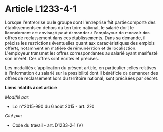 # Article L1233-4-1

Lorsque l'entreprise ou le groupe dont l'entreprise fait partie comporte des établissements en dehors du territoire national,
le salarié dont le licenciement est envisagé peut demander à l'employeur de recevoir des offres de reclassement dans ces
établissements. Dans sa demande, il précise les restrictions éventuelles quant aux caractéristiques des emplois offerts,
notamment en matière de rémunération et de localisation. L'employeur transmet les offres correspondantes au salarié ayant
manifesté son intérêt. Ces offres sont écrites et précises.

Les modalités d'application du présent article, en particulier celles relatives à l'information du salarié sur la possibilité
dont il bénéficie de demander des offres de reclassement hors du territoire national, sont précisées par décret.

**Liens relatifs à cet article**

_Modifié par_:

  - Loi n°2015-990 du 6 août 2015 - art. 290

_Cité par_:

  - Code du travail - art. D1233-2-1 (V)

